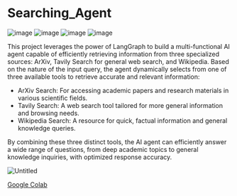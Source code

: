 # Searching_Agent
![image](https://img.shields.io/badge/-LangChain-32CD32?logo=LangChain&logoColor=white&style=for-the-badge)
![image](https://img.shields.io/badge/-Langgraph-32CD32?logo=Langgraph&logoColor=black&style=for-the-badge)
![image](https://img.shields.io/badge/Wikipedia-000000.svg?style=for-the-badge&logo=Wikipedia&logoColor=white)
![image](https://img.shields.io/badge/arXiv-B31B1B.svg?style=for-the-badge&logo=arXiv&logoColor=white)

This project leverages the power of LangGraph to build a multi-functional AI agent capable of efficiently retrieving information from three specialized sources: ArXiv, Tavily Search for general web search, and Wikipedia.
Based on the nature of the input query, the agent dynamically selects from one of three available tools to retrieve accurate and relevant information:

  - ArXiv Search: For accessing academic papers and research materials in various scientific fields.
  - Tavily Search: A web search tool tailored for more general information and browsing needs.
  - Wikipedia Search: A resource for quick, factual information and general knowledge queries.

By combining these three distinct tools, the AI agent can efficiently answer a wide range of questions, from deep academic topics to general knowledge inquiries, with optimized response accuracy.

![Untitled](https://github.com/user-attachments/assets/0748184a-2d0b-4bda-9e2f-285e2c6c322e)


[Google Colab](https://colab.research.google.com/drive/1gZylFXiaeeBN5wvNEzkpv34sgGhP8WXk?usp=sharing)
